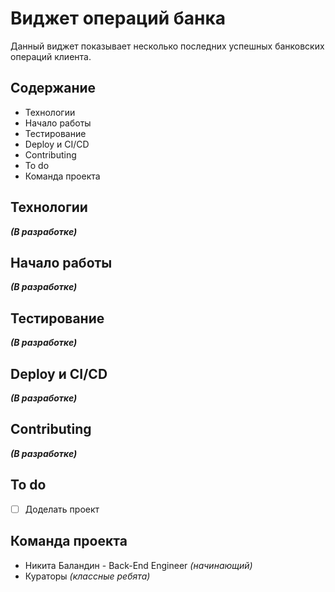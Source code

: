 # Виджет операций банка
Данный виджет показывает несколько последних успешных банковских операций клиента.

## Содержание
- Технологии
- Начало работы
- Тестирование
- Deploy и CI/CD
- Contributing
- To do
- Команда проекта

## Технологии
**_(В разработке)_**

## Начало работы
**_(В разработке)_**

## Тестирование
**_(В разработке)_**

## Deploy и CI/CD
**_(В разработке)_**

## Contributing
**_(В разработке)_**

## To do
- [ ] Доделать проект

## Команда проекта
- Никита Баландин - Back-End Engineer _(начинающий)_
- Кураторы _(классные ребята)_

